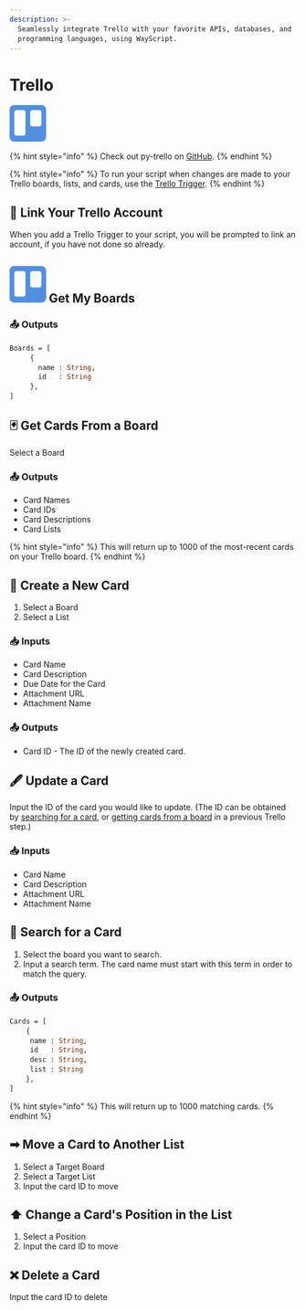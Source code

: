 ```yaml
---
description: >-
  Seamlessly integrate Trello with your favorite APIs, databases, and
  programming languages, using WayScript.
---
```


# Trello

![Trello is a team collaboration tool that lets you organize and keep projects on task.](../../.gitbook/assets/trello%20%281%29%20%282%29%20%282%29.png)

{% hint style="info" %}
Check out py-trello on [GitHub](https://github.com/sarumont/py-trello).
{% endhint %}

{% hint style="info" %}
To run your script when changes are made to your Trello boards, lists, and cards, use the [Trello Trigger](../triggers/trello-trigger.md).
{% endhint %}

## 🔗 Link Your Trello Account

When you add a Trello Trigger to your script, you will be prompted to link an account, if you have not done so already.

## ![](../../.gitbook/assets/trello%20%281%29%20%282%29%20%282%29.png) Get My Boards

### 📤 Outputs

```graphql
Boards = [ 
     {
       name : String,
       id   : String
     }, 
]
```

## 🃏 Get Cards From a Board

Select a Board

### 📤 Outputs

* Card Names
* Card IDs
* Card Descriptions
* Card Lists

{% hint style="info" %}
This will return up to 1000 of the most-recent cards on your Trello board.
{% endhint %}

## 🌟 Create a New Card

1. Select a Board
2. Select a List

### 📥 Inputs

* Card Name
* Card Description
* Due Date for the Card
* Attachment URL
* Attachment Name

### 📤 Outputs

* Card ID - The ID of the newly created card.

## 🖋 Update a Card

Input the ID of the card you would like to update. \(The ID can be obtained by [searching for a card](trello.md#search-for-a-card), or [getting cards from a board](trello.md#get-cards-from-a-board) in a previous Trello step.\)

### 📥 Inputs

* Card Name
* Card Description
* Attachment URL
* Attachment Name

## 🔎 Search for a Card

1. Select the board you want to search.
2. Input a search term. The card name must start with this term in order to match the query.

### 📤 Outputs

```graphql
Cards = [ 
    {
     name : String,
     id   : String,
     desc : String,
     list : String
    }, 
]
```

{% hint style="info" %}
This will return up to 1000 matching cards.
{% endhint %}

## ➡ Move a Card to Another List

1. Select a Target Board
2. Select a Target List
3. Input the card ID to move

## ⬆ Change a Card's Position in the List

1. Select a Position
2. Input the card ID to move

## ❌ Delete a Card

Input the card ID to delete

